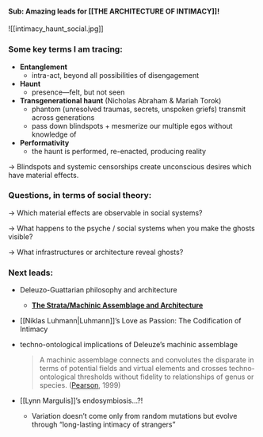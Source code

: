 #### Sub: Amazing leads for [[THE ARCHITECTURE OF INTIMACY]]!


![[intimacy_haunt_social.jpg]]

### Some key terms I am tracing:

- **Entanglement**
    - intra-act, beyond all possibilities of disengagement
- **Haunt**
    - presence—felt, but not seen
- **Transgenerational haunt** (Nicholas Abraham & Mariah Torok)
    - phantom (unresolved traumas, secrets, unspoken griefs) transmit across generations
    - pass down blindspots + mesmerize our multiple egos without knowledge of
- **Performativity**
    - the haunt is performed, re-enacted, producing reality

→ Blindspots and systemic censorships create unconscious desires which have material effects.


### Questions, in terms of social theory:

→ Which material effects are observable in social systems?

→ What happens to the psyche / social systems when you make the ghosts visible?

→ What infrastructures or architecture reveal ghosts?


### Next leads:

- Deleuzo-Guattarian philosophy and architecture
    - [**The Strata/Machinic Assemblage and Architecture**](https://www.euppublishing.com/doi/10.3366/dlgs.2020.0421)

- [[Niklas Luhmann|Luhmann]]’s Love as Passion: The Codification of Intimacy

- techno-ontological implications of Deleuze’s machinic assemblage
    > A machinic assemblage connects and convolutes the disparate in terms of potential fields and virtual elements and crosses techno-ontological thresholds without fidelity to relationships of genus or species. ([Pearson](https://www.routledge.com/Germinal-Life-The-Difference-and-Repetition-of-Deleuze/Ansell-Pearson-Pearson/p/book/9780415183512?srsltid=AfmBOooszNGGOkKleR-Xke4vXhNFAuxhtuxvqX7SpUlsbc5xXevDgEV-), 1999)

- [[Lynn Margulis]]’s endosymbiosis…?!
    - Variation doesn’t come only from random mutations but evolve through “long-lasting intimacy of strangers”


